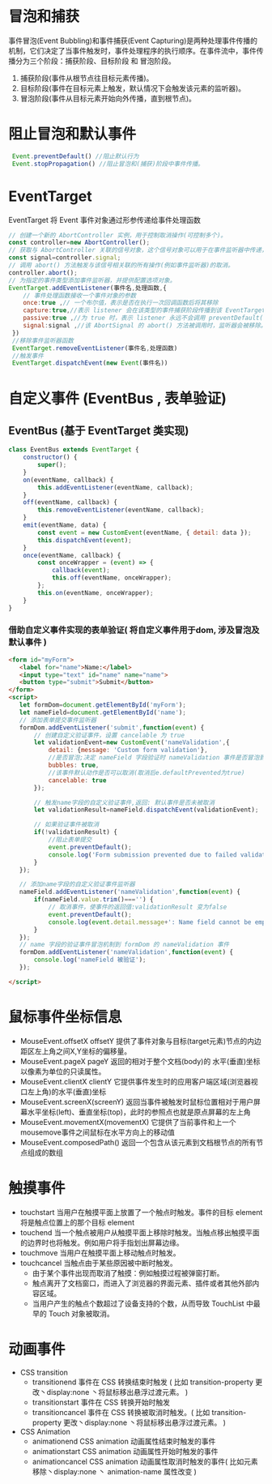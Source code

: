 # 冒泡和捕获

事件冒泡(Event Bubbling)和事件捕获(Event Capturing)是两种处理事件传播的机制，它们决定了当事件触发时，事件处理程序的执行顺序。在事件流中，事件传播分为三个阶段：捕获阶段、目标阶段 和 冒泡阶段。

1. 捕获阶段(事件从根节点往目标元素传播)。
2. 目标阶段(事件在目标元素上触发，默认情况下会触发该元素的监听器)。
3. 冒泡阶段(事件从目标元素开始向外传播，直到根节点)。

# 阻止冒泡和默认事件

```js
 Event.preventDefault() //阻止默认行为
 Event.stopPropagation() //阻止冒泡和(捕获)阶段中事件传播。
```

#  EventTarget

EventTarget 将 Event 事件对象通过形参传递给事件处理函数

```js
// 创建一个新的 AbortController 实例，用于控制取消操作(可控制多个)。
const controller=new AbortController();
// 获取与 AbortController 关联的信号对象，这个信号对象可以用于在事件监听器中传递，以便在信号被触发时移除事件监听器。
const signal=controller.signal;
// 调用 abort() 方法触发与该信号相关联的所有操作(例如事件监听器)的取消。
controller.abort();
// 为指定的事件类型添加事件监听器，并提供配置选项对象。
EventTarget.addEventListener(事件名,处理函数,{
	// 事件处理函数接收一个事件对象的参数
	once:true ,// 一个布尔值，表示是否在执行一次回调函数后将其移除
	capture:true,//表示 listener 会在该类型的事件捕获阶段传播到该 EventTarget 时触发
	passive:true ,//为 true 时，表示 listener 永远不会调用 preventDefault()。 调用则忽略并控制台抛出警告
	signal:signal ,//该 AbortSignal 的 abort() 方法被调用时，监听器会被移除。
 })
 //移除事件监听器函数
 EventTarget.removeEventListener(事件名,处理函数)
 //触发事件
 EventTarget.dispatchEvent(new Event(事件名))
```

# 自定义事件 (EventBus , 表单验证)

## EventBus (基于 EventTarget 类实现)

```js
class EventBus extends EventTarget {
	constructor() {
		super();
	}
	on(eventName, callback) {
		this.addEventListener(eventName, callback);
	}
	off(eventName, callback) {
		this.removeEventListener(eventName, callback);
	}
	emit(eventName, data) {
		const event = new CustomEvent(eventName, { detail: data });
		this.dispatchEvent(event);
	}
	once(eventName, callback) {
		const onceWrapper = (event) => {
			callback(event);
			this.off(eventName, onceWrapper);
		};
		this.on(eventName, onceWrapper);
	}
}
```


### 借助自定义事件实现的表单验证( 将自定义事件用于dom, 涉及冒泡及默认事件 )

 ```html
<form id="myForm">
	<label for="name">Name:</label>
	<input type="text" id="name" name="name">
	<button type="submit">Submit</button>
</form>
<script>
	let formDom=document.getElementById('myForm');
	let nameField=document.getElementById('name');
	// 添加表单提交事件监听器
	formDom.addEventListener('submit',function(event) {
		// 创建自定义验证事件，设置 cancelable 为 true
		let validationEvent=new CustomEvent('nameValidation',{
			detail: {message: 'Custom form validation'},
			//是否冒泡;决定 nameField 字段验证时 nameValidation 事件是否冒泡到 formDom
			bubbles: true,
			//该事件默认动作是否可以取消(取消后e.defaultPrevented为true)
			cancelable: true
		});

		// 触发name字段的自定义验证事件,返回: 默认事件是否未被取消
		let validationResult=nameField.dispatchEvent(validationEvent);

		// 如果验证事件被取消
		if(!validationResult) {
			//阻止表单提交
			event.preventDefault();
			console.log('Form submission prevented due to failed validation.');
		}
	});

	// 添加name字段的自定义验证事件监听器
	nameField.addEventListener('nameValidation',function(event) {
		if(nameField.value.trim()==='') {
			// 取消事件，使事件的返回值:validationResult 变为false
			event.preventDefault();
			console.log(event.detail.message+': Name field cannot be empty.');
		}
	});
	// name 字段的验证事件冒泡机制到 formDom 的 nameValidation 事件
	formDom.addEventListener('nameValidation',function(event) {
		console.log('nameField 被验证');
	});

</script>
```

# 鼠标事件坐标信息

- MouseEvent.offsetX offsetY 提供了事件对象与目标(target元素)节点的内边距区左上角之间X,Y坐标的偏移量。
- MouseEvent.pageX pageY 返回的相对于整个文档(body)的 水平(垂直)坐标以像素为单位的只读属性。
- MouseEvent.clientX clientY 它提供事件发生时的应用客户端区域(浏览器视口左上角)的水平(垂直)坐标
- MouseEvent.screenX(screenY) 返回当事件被触发时鼠标位置相对于用户屏幕水平坐标(left)、垂直坐标(top)，此时的参照点也就是原点屏幕的左上角
- MouseEvent.movementX(movementX) 它提供了当前事件和上一个mousemove事件之间鼠标在水平方向上的移动值
- MouseEvent.composedPath() 返回一个包含从该元素到文档根节点的所有节点组成的数组

# 触摸事件

- touchstart 当用户在触摸平面上放置了一个触点时触发。事件的目标 element 将是触点位置上的那个目标 element
- touchend 当一个触点被用户从触摸平面上移除时触发。当触点移出触摸平面的边界时也将触发。例如用户将手指划出屏幕边缘。
- touchmove 当用户在触摸平面上移动触点时触发。
- touchcancel 当触点由于某些原因被中断时触发。
	- 由于某个事件出现而取消了触摸：例如触摸过程被弹窗打断。
	- 触点离开了文档窗口，而进入了浏览器的界面元素、插件或者其他外部内容区域。
	- 当用户产生的触点个数超过了设备支持的个数，从而导致 TouchList 中最早的 Touch 对象被取消。

# 动画事件

- CSS transition
	- transitionend 事件在 CSS 转换结束时触发 ( 比如 transition-property 更改丶display:none 丶将鼠标移出悬浮过渡元素。 )
	- transitionstart 事件在 CSS 转换开始时触发
	- transitioncancel 事件在 CSS 转换被取消时触发。( 比如 transition-property 更改丶display:none 丶将鼠标移出悬浮过渡元素。 )
- CSS Animation
	- animationend CSS animation 动画属性结束时触发的事件
	- animationstart CSS animation 动画属性开始时触发的事件
	- animationcancel CSS animation 动画属性取消时触发的事件( 比如元素移除丶display:none 丶 animation-name 属性改变 )

